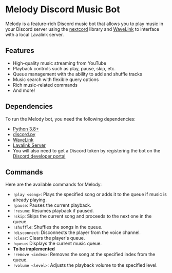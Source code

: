 # Melody Discord Music Bot

Melody is a feature-rich Discord music bot that allows you to play music in your Discord server using the [nextcord](https://github.com/nextcord/nextcord) library and [WaveLink](https://github.com/PythonistaGuild/Wavelink) to interface with a local Lavalink server.

## Features

- High-quality music streaming from YouTube
- Playback controls such as play, pause, skip, etc.
- Queue management with the ability to add and shuffle tracks
- Music search with flexible query options
- Rich music-related commands
- And more!

## Dependencies

To run the Melody bot, you need the following dependencies:

- [Python 3.8+](https://www.python.org/downloads/)
- [discord.py](https://github.com/Rapptz/discord.py)
- [WaveLink](https://github.com/PythonistaGuild/Wavelink)
- [Lavalink Server](https://github.com/lavalink-devs/Lavalink)
- You will also need to get a Discord token by registering the bot on the [Discord developer portal](https://discord.com/developers/applications)

## Commands

Here are the available commands for Melody:

- `!play <song>`: Plays the specified song or adds it to the queue if music is already playing.
- `!pause`: Pauses the current playback.
- `!resume`: Resumes playback if paused.
- `!skip`: Skips the current song and proceeds to the next one in the queue.
- `!shuffle`: Shuffles the songs in the queue.
- `!disconnect`: Disconnects the player from the voice channel.
- `!clear`: Clears the player's queue.
- `!queue`: Displays the current music queue.
- **To be implemented**
- `!remove <index>`: Removes the song at the specified index from the queue.
- `!volume <level>`: Adjusts the playback volume to the specified level.

